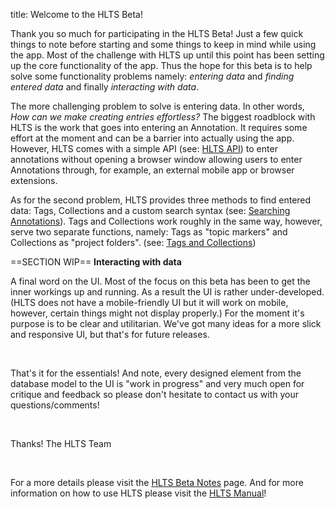 title: Welcome to the HLTS Beta!

Thank you so much for participating in the HLTS Beta! Just a few quick things to note before starting and some things to keep in mind while using the app. Most of the challenge with HLTS up until this point has been setting up the core functionality of the app. Thus the hope for this beta is to help solve some functionality problems namely: *entering data* and *finding entered data* and finally *interacting with data*.


The more challenging problem to solve is entering data. In other words, *How can we make creating entries effortless?* The biggest roadblock with HLTS is the work that goes into entering an Annotation. It requires some effort at the moment and can be a barrier into actually using the app. However, HLTS comes with a simple API (see: [HLTS API](/manual/main/#api)) to enter annotations without opening a browser window allowing users to enter Annotations through, for example, an external mobile app or browser extensions.


As for the second problem, HLTS provides three methods to find entered data: Tags, Collections and a custom search syntax (see: [Searching Annotations](/manual/main/#searching-annotations)). Tags and Collections work roughly in the same way, however, serve two separate functions, namely: Tags as "topic markers" and Collections as "project folders". (see: [Tags and Collections](/manual/main/#tags-and-collections))


==SECTION WIP== **Interacting with data**


A final word on the UI. Most of the focus on this beta has been to get the inner workings up and running. As a result the UI is rather under-developed. (HLTS does not have a mobile-friendly UI but it will work on mobile, however, certain things might not display properly.) For the moment it's purpose is to be clear and utilitarian. We've got many ideas for a more slick and responsive UI, but that's for future releases.

<br>

That's it for the essentials! And note, every designed element from the database model to the UI is "work in progress" and very much open for critique and feedback so please don't hesitate to contact us with your questions/comments!

<br>

Thanks!
The HLTS Team

<br>

For a more details please visit the [HLTS Beta Notes](/beta/main) page. And for more information on how to use HLTS please visit the [HLTS Manual](/manual/main)!
